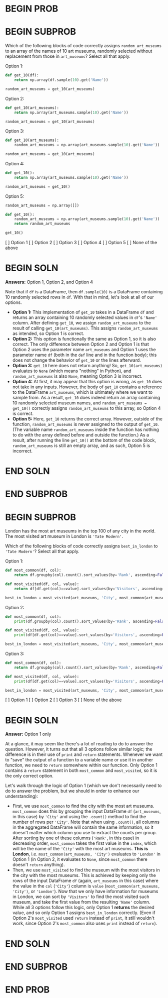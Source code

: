 # BEGIN PROB

# BEGIN SUBPROB

Which of the following blocks of code correctly assigns `random_art_museums` to an array of the names of 10 art museums, randomly selected without replacement from those in `art_museums`? Select all that apply.

Option 1:
```py
def get_10(df):
    return np.array(df.sample(10).get('Name'))

random_art_museums = get_10(art_museums)
```

Option 2:
```py
def get_10(art_museums):
    return np.array(art_museums.sample(10).get('Name'))

random_art_museums = get_10(art_museums)
```

Option 3:
```py
def get_10(art_museums):
    random_art_museums = np.array(art_museums.sample(10).get('Name'))

random_art_museums = get_10(art_museums)
```

Option 4:
```py
def get_10():
    return np.array(art_museums.sample(10).get('Name'))

random_art_museums = get_10()
```

Option 5:
```py
random_art_museums = np.array([])

def get_10():
    random_art_museums = np.array(art_museums.sample(10).get('Name'))
    return random_art_museums

get_10()
```

[ ] Option 1
[ ] Option 2
[ ] Option 3
[ ] Option 4
[ ] Option 5
[ ] None of the above

# BEGIN SOLN

**Answers:** Option 1, Option 2, and Option 4

Note that if `df` is a DataFrame, then `df.sample(10)` is a DataFrame containing 10 randomly selected rows in `df`. With that in mind, let's look at all of our options.

- **Option 1:** This implementation of `get_10` takes in a DataFrame `df` and returns an array containing 10 randomly selected values in `df`'s `'Name'` column. After defining `get_10`, we assign `random_art_museums` to the result of calling `get_10(art_museums)`. This assigns `random_art_museums` as intended, so Option 1 is correct.
- **Option 2:** This option is functionally the same as Option 1, so it is also correct. The only difference between Option 2 and Option 1 is that Option 2 uses the parameter name `art_museums` and Option 1 uses the parameter name `df` (both in the `def` line and in the function body); this does not change the behavior of `get_10` or the lines afterward.
- **Option 3:** `get_10` here does not return anything! So, `get_10(art_museums)` evaluates to `None` (which means "nothing" in Python), and `random_art_museums` is also `None`, meaning Option 3 is incorrect.
- **Option 4:** At first, it may appear that this option is wrong, as `get_10` does not take in any inputs. However, the body of `get_10` contains a reference to the DataFrame `art_museums`, which is ultimately where we want to sample from. As a result, `get_10` does indeed return an array containing 10 randomly selected museum names, and `random_art_museums = get_10()` correctly assigns `random_art_museums` to this array, so Option 4 is correct.
- **Option 5:** Here, `get_10` returns the correct array. However, outside of the function, `random_art_museums` is never assigned to the output of `get_10`. (The variable name `random_art_museums` inside the function has nothing to do with the array defined before and outside the function.) As a result, after running the line `get_10()` at the bottom of the code block, `random_art_museums` is still an empty array, and as such, Option 5 is incorrect.

# END SOLN

# END SUBPROB

# BEGIN SUBPROB

London has the most art museums in the top 100 of any city in the world. The most visited art museum in London is `'Tate Modern'`. 

Which of the following blocks of code correctly assigns `best_in_london` to `'Tate Modern'`? Select all that apply.

Option 1:
```py
def most_common(df, col):
    return df.groupby(col).count().sort_values(by='Rank', ascending=False).index[0]

def most_visited(df, col, value):
    return df[df.get(col)==value].sort_values(by='Visitors', ascending=False).get('Name').iloc[0]

best_in_london = most_visited(art_museums, 'City', most_common(art_museums, 'City'))
```

Option 2:
```py
def most_common(df, col):
    print(df.groupby(col).count().sort_values(by='Rank', ascending=False).index[0])

def most_visited(df, col, value):
    print(df[df.get(col)==value].sort_values(by='Visitors', ascending=False).get('Name').iloc[0])

best_in_london = most_visited(art_museums, 'City', most_common(art_museums, 'City'))
```

Option 3:
```py
def most_common(df, col):
    return df.groupby(col).count().sort_values(by='Rank', ascending=False).index[0]

def most_visited(df, col, value):
    print(df[df.get(col)==value].sort_values(by='Visitors', ascending=False).get('Name').iloc[0])

best_in_london = most_visited(art_museums, 'City', most_common(art_museums, 'City'))
```

[ ] Option 1
[ ] Option 2
[ ] Option 3
[ ] None of the above

# BEGIN SOLN

**Answer:** Option 1 only

At a glance, it may seem like there's a lot of reading to do to answer the question. However, it turns out that all 3 options follow similar logic; the difference is in their use of `print` and `return` statements. Whenever we want to "save" the output of a function to a variable name or use it in another function, we need to `return` somewhere within our function. Only Option 1 contains a `return` statement in both `most_common` and `most_visited`, so it is the only correct option.

Let's walk through the logic of Option 1 (which we don't necessarily need to do to answer the problem, but we should in order to enhance our understanding):

- First, we use `most_common` to find the city with the most art museums. `most_common` does this by grouping the input DataFrame `df` (`art_museums`, in this case) by `'City'` and using the `.count()` method to find the number of rows per `'City'`. Note that when using `.count()`, all columns in the aggregated DataFrame will contain the same information, so it doesn't matter which column you use to extract the counts per group. After sorting by one of these columns (`'Rank'`, in this case) in decreasing order, `most_common` takes the first value in the `index`, which will be the name of the `'City'` with the most art museums. **This is London**, i.e. `most_common(art_museums, 'City')` evaluates to `'London'` in Option 1 (in Option 2, it evaluates to `None`, since `most_common` there doesn't `return` anything).
- Then, we use `most_visited` to find the museum with the most visitors in the city with the most museums. This is achieved by keeping only the rows of the input DataFrame `df` (again, `art_museums` in this case) where the value in the `col` (`'City'`) column is `value` (`most_common(art_museums, 'City')`, or `'London'`). Now that we only have information for museums in London, we can sort by `'Visitors'` to find the most visited such museum, and take the first value from the resulting `'Name'` column. While all 3 options follow this logic, only Option 1 **returns** the desired value, and so only Option 1 assigns `best_in_london` correctly. (Even if Option 2's `most_visited` used `return` instead of `print`, it still wouldn't work, since Option 2's `most_common` also uses `print` instead of `return`).

# END SOLN

# END SUBPROB

# END PROB
